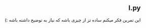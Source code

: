 <div dir="rtl">

## I.py

این تمرین فکر میکنم ساده تز از چیزی باشه که نیاز به توضیح داشته باشه :)

</div>
